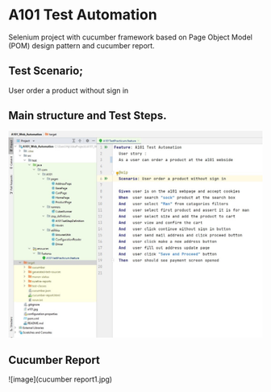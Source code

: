 # A101 Test Automation

Selenium project with cucumber framework  based on Page Object Model (POM) design pattern and cucumber report.

## Test Scenario;

   User order a product without sign in 

## Main structure and Test Steps.
![image](a101.jpg)

## Cucumber Report
![image](cucumber report1.jpg)

